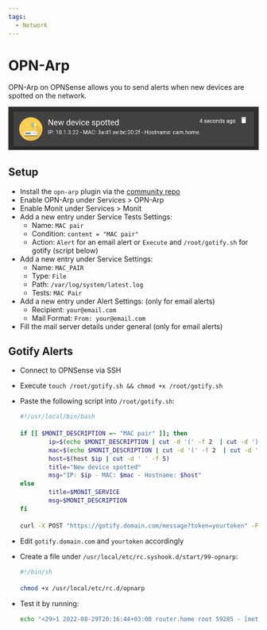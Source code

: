 ```yaml
---
tags:
  - Network
---
```


# OPN-Arp

OPN-Arp on OPNSense allows you to send alerts when new devices are spotted on the network.

![opnarp](images/opnarp.png)

## Setup

- Install the `opn-arp` plugin via the [community repo](https://www.routerperformance.net/opnsense-repo/)
- Enable OPN-Arp under Services > OPN-Arp
- Enable Monit under Services > Monit
- Add a new entry under Service Tests Settings:
  - Name: `MAC pair`
  - Condition: `content = "MAC pair"`
  - Action: `Alert` for an email alert or `Execute` and `/root/gotify.sh` for gotify (script below)
- Add a new entry under Service Settings:
  - Name: `MAC_PAIR`
  - Type: `File`
  - Path: `/var/log/system/latest.log`
  - Tests: `MAC Pair`
- Add a new entry under Alert Settings: (only for email alerts)
  - Recipient: `your@email.com`
  - Mail Format: `From: your@email.com`
- Fill the mail server details under general (only for email alerts)

## Gotify Alerts

- Connect to OPNSense via SSH
- Execute `touch /root/gotify.sh && chmod +x /root/gotify.sh`
- Paste the following script into `/root/gotify.sh`:

    ```bash
    #!/usr/local/bin/bash

    if [[ $MONIT_DESCRIPTION =~ "MAC pair" ]]; then
            ip=$(echo $MONIT_DESCRIPTION | cut -d '(' -f 2  | cut -d ')' -f 1)
            mac=$(echo $MONIT_DESCRIPTION | cut -d '(' -f 2  | cut -d ')' -f 2)
            host=$(host $ip | cut -d ' ' -f 5)
            title="New device spotted"
            msg="IP: $ip - MAC: $mac - Hostname: $host"
    else
            title=$MONIT_SERVICE
            msg=$MONIT_DESCRIPTION
    fi

    curl -X POST "https://gotify.domain.com/message?token=yourtoken" -F "title=$title" -F "message=$msg"
    ```

- Edit `gotify.domain.com` and `yourtoken` accordingly
- Create a file under `/usr/local/etc/rc.syshook.d/start/99-opnarp`:

    ```sh
    #!/bin/sh

    chmod +x /usr/local/etc/rc.d/opnarp
    ```

- Test it by running:
  
  ```bash
  echo "<29>1 2022-08-29T20:16:44+03:00 router.home root 59285 - [meta sequenceId=1] New IPv4/MAC pair seen: (10.1.3.22)3a:d1:ee:bc:20:2f" >> /var/log/system/latest.log
  ```
